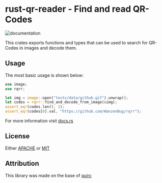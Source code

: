 # rust-qr-reader - Find and read QR-Codes
![documentation](https://docs.rs/rqrr/badge.svg)

This crates exports functions and types that can be used to search for QR-Codes in images and
decode them.

## Usage
The most basic usage is shown below:

```rust
use image;
use rqrr;

let img = image::open("tests/data/github.gif").unwrap();
let codes = rqrr::find_and_decode_from_image(&img);
assert_eq!(codes.len(), 1);
assert_eq!(codes[0].val, "https://github.com/WanzenBug/rqrr");
```
For more information visit [docs.rs](https://docs.rs/rqrr)

## License
Either [APACHE](LICENSE-APACHE) or [MIT](LICENSE-MIT)

## Attribution
This library was made on the base of [quirc](https://github.com/dlbeer/quirc)
